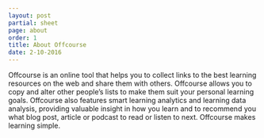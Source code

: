 ```yaml
---
layout: post
partial: sheet
page: about
order: 1
title: About Offcourse
date: 2-10-2016
---
```

Offcourse is an online tool that helps you to collect links to the best learning resources on the web and share them with others. Offcourse allows you to copy and alter other people’s lists to make them suit your personal learning goals. Offcourse also features smart learning analytics and learning data analysis, providing valuable insight in how you learn and to recommend you what blog post, article or podcast to read or listen to next. Offcourse makes learning simple.

